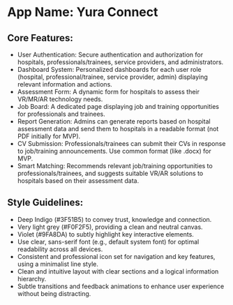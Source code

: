 # **App Name**: Yura Connect

## Core Features:

- User Authentication: Secure authentication and authorization for hospitals, professionals/trainees, service providers, and administrators.
- Dashboard System: Personalized dashboards for each user role (hospital, professional/trainee, service provider, admin) displaying relevant information and actions.
- Assessment Form: A dynamic form for hospitals to assess their VR/MR/AR technology needs.
- Job Board: A dedicated page displaying job and training opportunities for professionals and trainees.
- Report Generation: Admins can generate reports based on hospital assessment data and send them to hospitals in a readable format (not PDF initially for MVP).
- CV Submission: Professionals/trainees can submit their CVs in response to job/training announcements. Use common format (like .docx) for MVP.
- Smart Matching: Recommends relevant job/training opportunities to professionals/trainees, and suggests suitable VR/AR solutions to hospitals based on their assessment data.

## Style Guidelines:

- Deep Indigo (#3F51B5) to convey trust, knowledge and connection.
- Very light grey (#F0F2F5), providing a clean and neutral canvas.
- Violet (#9FA8DA) to subtly highlight key interactive elements.
- Use clear, sans-serif font (e.g., default system font) for optimal readability across all devices.
- Consistent and professional icon set for navigation and key features, using a minimalist line style.
- Clean and intuitive layout with clear sections and a logical information hierarchy.
- Subtle transitions and feedback animations to enhance user experience without being distracting.